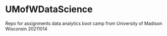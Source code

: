 # UMofWDataScience
Repo for assignments data analytics boot camp from University of Madison Wisconsin 20211014

